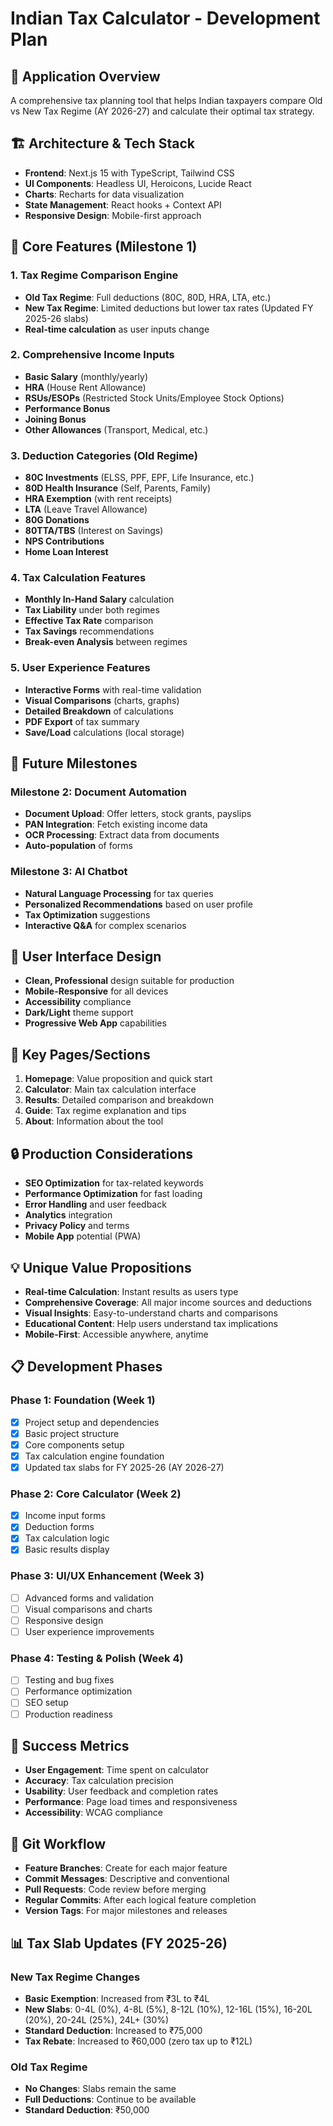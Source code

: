 # Indian Tax Calculator - Development Plan

## 🎯 Application Overview
A comprehensive tax planning tool that helps Indian taxpayers compare Old vs New Tax Regime (AY 2026-27) and calculate their optimal tax strategy.

## 🏗️ Architecture & Tech Stack
- **Frontend**: Next.js 15 with TypeScript, Tailwind CSS
- **UI Components**: Headless UI, Heroicons, Lucide React
- **Charts**: Recharts for data visualization
- **State Management**: React hooks + Context API
- **Responsive Design**: Mobile-first approach

## 🚀 Core Features (Milestone 1)

### 1. Tax Regime Comparison Engine
- **Old Tax Regime**: Full deductions (80C, 80D, HRA, LTA, etc.)
- **New Tax Regime**: Limited deductions but lower tax rates (Updated FY 2025-26 slabs)
- **Real-time calculation** as user inputs change

### 2. Comprehensive Income Inputs
- **Basic Salary** (monthly/yearly)
- **HRA** (House Rent Allowance)
- **RSUs/ESOPs** (Restricted Stock Units/Employee Stock Options)
- **Performance Bonus**
- **Joining Bonus**
- **Other Allowances** (Transport, Medical, etc.)

### 3. Deduction Categories (Old Regime)
- **80C Investments** (ELSS, PPF, EPF, Life Insurance, etc.)
- **80D Health Insurance** (Self, Parents, Family)
- **HRA Exemption** (with rent receipts)
- **LTA** (Leave Travel Allowance)
- **80G Donations**
- **80TTA/TBS** (Interest on Savings)
- **NPS Contributions**
- **Home Loan Interest**

### 4. Tax Calculation Features
- **Monthly In-Hand Salary** calculation
- **Tax Liability** under both regimes
- **Effective Tax Rate** comparison
- **Tax Savings** recommendations
- **Break-even Analysis** between regimes

### 5. User Experience Features
- **Interactive Forms** with real-time validation
- **Visual Comparisons** (charts, graphs)
- **Detailed Breakdown** of calculations
- **PDF Export** of tax summary
- **Save/Load** calculations (local storage)

## 🔮 Future Milestones

### Milestone 2: Document Automation
- **Document Upload**: Offer letters, stock grants, payslips
- **PAN Integration**: Fetch existing income data
- **OCR Processing**: Extract data from documents
- **Auto-population** of forms

### Milestone 3: AI Chatbot
- **Natural Language Processing** for tax queries
- **Personalized Recommendations** based on user profile
- **Tax Optimization** suggestions
- **Interactive Q&A** for complex scenarios

## 🎨 User Interface Design
- **Clean, Professional** design suitable for production
- **Mobile-Responsive** for all devices
- **Accessibility** compliance
- **Dark/Light** theme support
- **Progressive Web App** capabilities

## 📱 Key Pages/Sections
1. **Homepage**: Value proposition and quick start
2. **Calculator**: Main tax calculation interface
3. **Results**: Detailed comparison and breakdown
4. **Guide**: Tax regime explanation and tips
5. **About**: Information about the tool

## 🔒 Production Considerations
- **SEO Optimization** for tax-related keywords
- **Performance Optimization** for fast loading
- **Error Handling** and user feedback
- **Analytics** integration
- **Privacy Policy** and terms
- **Mobile App** potential (PWA)

## 💡 Unique Value Propositions
- **Real-time Calculation**: Instant results as users type
- **Comprehensive Coverage**: All major income sources and deductions
- **Visual Insights**: Easy-to-understand charts and comparisons
- **Educational Content**: Help users understand tax implications
- **Mobile-First**: Accessible anywhere, anytime

## 📋 Development Phases

### Phase 1: Foundation (Week 1)
- [x] Project setup and dependencies
- [x] Basic project structure
- [x] Core components setup
- [x] Tax calculation engine foundation
- [x] Updated tax slabs for FY 2025-26 (AY 2026-27)

### Phase 2: Core Calculator (Week 2)
- [x] Income input forms
- [x] Deduction forms
- [x] Tax calculation logic
- [x] Basic results display

### Phase 3: UI/UX Enhancement (Week 3)
- [ ] Advanced forms and validation
- [ ] Visual comparisons and charts
- [ ] Responsive design
- [ ] User experience improvements

### Phase 4: Testing & Polish (Week 4)
- [ ] Testing and bug fixes
- [ ] Performance optimization
- [ ] SEO setup
- [ ] Production readiness

## 🎯 Success Metrics
- **User Engagement**: Time spent on calculator
- **Accuracy**: Tax calculation precision
- **Usability**: User feedback and completion rates
- **Performance**: Page load times and responsiveness
- **Accessibility**: WCAG compliance

## 🔄 Git Workflow
- **Feature Branches**: Create for each major feature
- **Commit Messages**: Descriptive and conventional
- **Pull Requests**: Code review before merging
- **Regular Commits**: After each logical feature completion
- **Version Tags**: For major milestones and releases

## 📊 Tax Slab Updates (FY 2025-26)
### New Tax Regime Changes
- **Basic Exemption**: Increased from ₹3L to ₹4L
- **New Slabs**: 0-4L (0%), 4-8L (5%), 8-12L (10%), 12-16L (15%), 16-20L (20%), 20-24L (25%), 24L+ (30%)
- **Standard Deduction**: Increased to ₹75,000
- **Tax Rebate**: Increased to ₹60,000 (zero tax up to ₹12L)

### Old Tax Regime
- **No Changes**: Slabs remain the same
- **Full Deductions**: Continue to be available
- **Standard Deduction**: ₹50,000
